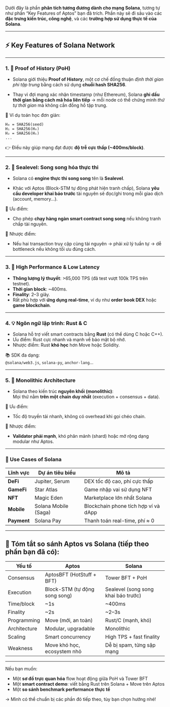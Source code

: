 Dưới đây là phần **phân tích tương đương dành cho mạng Solana**, tương tự như phần “Key Features of Aptos” bạn đã trích. Phần này sẽ đi sâu vào các **đặc trưng kiến trúc, công nghệ**, và các **trường hợp sử dụng thực tế của Solana**.

---

## ⚡️ Key Features of **Solana Network**

---

### 1. 🧮 **Proof of History (PoH)**

- Solana giới thiệu **Proof of History**, một cơ chế đồng thuận *định thời gian phi tập trung* bằng cách sử dụng **chuỗi hash SHA256**.

- Thay vì đợi mạng xác nhận timestamp (như Ethereum), Solana **ghi dấu thời gian bằng cách mã hóa liên tiếp** → mỗi node có thể chứng minh *thứ tự thời gian* mà không cần đồng hồ tập trung.

🔢 Ví dụ toán học đơn giản:
```text
H₀ = SHA256(seed)
H₁ = SHA256(H₀)
H₂ = SHA256(H₁)
...
```

👉 Điều này giúp mạng đạt được **độ trễ cực thấp (~400ms/block)**.

---

### 2. 🔁 **Sealevel: Song song hóa thực thi**

- Solana có **engine thực thi song song** tên là **Sealevel**.

- Khác với Aptos (Block-STM tự động phát hiện tranh chấp), Solana **yêu cầu developer khai báo trước** tài nguyên sẽ đọc/ghi trong mỗi giao dịch (account, memory...).

🧠 Ưu điểm:
- Cho phép **chạy hàng ngàn smart contract song song** nếu không tranh chấp tài nguyên.

🧠 Nhược điểm:
- Nếu hai transaction truy cập cùng tài nguyên → phải xử lý tuần tự → dễ bottleneck nếu không tối ưu đúng cách.

---

### 3. 🚀 **High Performance & Low Latency**

- **Thông lượng lý thuyết**: >65,000 TPS (đã test vượt 100k TPS trên testnet).
- **Thời gian block**: ~400ms.
- **Finality**: 2–3 giây.
- Rất phù hợp với **ứng dụng real-time**, ví dụ như **order book DEX** hoặc **game blockchain**.

---

### 4. 💡 **Ngôn ngữ lập trình: Rust & C**

- Solana hỗ trợ viết smart contracts bằng **Rust** (có thể dùng C hoặc C++).
- Ưu điểm: Rust cực nhanh và mạnh về bảo mật bộ nhớ.
- Nhược điểm: Rust **khó học** hơn Move hoặc Solidity.

📚 SDK đa dạng:  
`@solana/web3.js`, `solana-py`, `anchor-lang`...

---

### 5. 🔗 **Monolithic Architecture**

- Solana theo kiến trúc **nguyên khối (monolithic)**:  
  Mọi thứ nằm **trên một chain duy nhất** (execution + consensus + data).

🧠 Ưu điểm:
- Tốc độ truyền tải nhanh, không có overhead khi gọi chéo chain.

🧠 Nhược điểm:
- **Validator phải mạnh**, khó phân mảnh (shard) hoặc mở rộng dạng modular như Aptos.

---

### 🧠 Use Cases of Solana

| Lĩnh vực | Dự án tiêu biểu | Mô tả |
|----------|----------------|-------|
| **DeFi** | Jupiter, Serum | DEX tốc độ cao, phí cực thấp |
| **GameFi** | Star Atlas | Game nhập vai sử dụng NFT |
| **NFT** | Magic Eden | Marketplace lớn nhất Solana |
| **Mobile** | Solana Mobile (Saga) | Blockchain phone tích hợp ví và dApp |
| **Payment** | Solana Pay | Thanh toán real-time, phí ≈ 0 |

---

## 🧠 Tóm tắt so sánh Aptos vs Solana (tiếp theo phần bạn đã có):

| Yếu tố | **Aptos** | **Solana** |
|--------|-----------|------------|
| Consensus | AptosBFT (HotStuff + BFT) | Tower BFT + PoH |
| Execution | Block-STM (tự động song song) | Sealevel (song song khai báo trước) |
| Time/block | ~1s | ~400ms |
| Finality | ~2s | ~2–3s |
| Programming | Move (mới, an toàn) | Rust/C (mạnh, khó) |
| Architecture | Modular, upgradable | Monolithic |
| Scaling | Smart concurrency | High TPS + fast finality |
| Weakness | Move khó học, ecosystem nhỏ | Dễ bị spam, từng sập mạng |

---

Nếu bạn muốn:

- Một **sơ đồ trực quan hóa** flow hoạt động giữa PoH và Tower BFT
- Một **smart contract demo**: viết bằng Rust trên Solana + Move trên Aptos
- Một **so sánh benchmark performance thực tế**

→ Mình có thể chuẩn bị các phần đó tiếp theo, tùy bạn chọn hướng nhé!